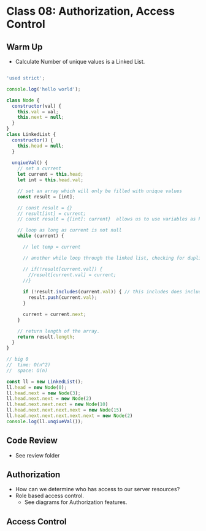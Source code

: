 # Class 08: Authorization, Access Control

## Warm Up

- Calculate Number of unique values is a Linked List.

```javascript

'used strict';

console.log('hello world');

class Node {
  constructor(val) {
    this.val = val;
    this.next = null;
  }
}
class LinkedList {
  constructor() {
    this.head = null;
  }
  
  unqiueVal() {
    // set a current
    let current = this.head;
    let int = this.head.val;

    // set an array which will only be filled with unique values
    const result = [int];

    // const result = {}
    // result[int] = current;
    // const result = {[int]: current}  allows us to use variables as keys

    // loop as long as current is not null
    while (current) {

      // let temp = current

      // another while loop through the linked list, checking for duplicates?

      // if(!result[current.val]) {
        //result[current.val] = current;
      //}
 
      if (!result.includes(current.val)) { // this includes does include a loop within it
        result.push(current.val);
      }

      current = current.next;
    }

    // return length of the array.
    return result.length;
  }
}

// big 0
//  time: O(n^2)
//  space: O(n)

const ll = new LinkedList();
ll.head = new Node(0);
ll.head.next = new Node(3);
ll.head.next.next = new Node(2)
ll.head.next.next.next = new Node(10)
ll.head.next.next.next.next = new Node(15)
ll.head.next.next.next.next.next = new Node(2)
console.log(ll.unqiueVal());

```

## Code Review

- See review folder

## Authorization

- How can we determine who has access to our server resources?
- Role based access control.
  - See diagrams for Authorization features.

## Access Control
